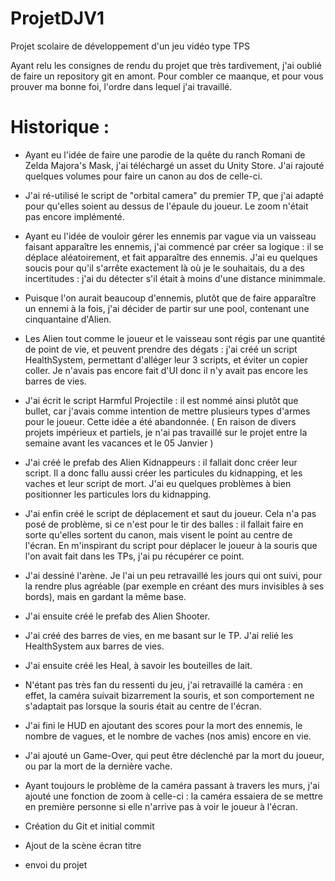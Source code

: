 # ProjetDJV1
Projet scolaire de développement d'un jeu vidéo type TPS

Ayant relu les consignes de rendu du projet que très tardivement, j'ai oublié de faire un repository git en amont.
Pour combler ce maanque, et pour vous prouver ma bonne foi, l'ordre dans lequel j'ai travaillé.

# Historique :
- Ayant eu l'idée de faire une parodie de la quête du ranch Romani de Zelda Majora's Mask, j'ai téléchargé un asset du Unity Store. J'ai rajouté quelques volumes pour faire un canon au dos de celle-ci.
- J'ai ré-utilisé le script de "orbital camera" du premier TP, que j'ai adapté pour qu'elles soient au dessus de l'épaule du joueur. Le zoom n'était pas encore implémenté.
- Ayant eu l'idée de vouloir gérer les ennemis par vague via un vaisseau faisant apparaître les ennemis, j'ai commencé par créer sa logique : il se déplace aléatoirement, et fait apparaître des ennemis. J'ai eu quelques soucis pour qu'il s'arrête exactement là où je le souhaitais, du a des incertitudes : j'ai du détecter s'il était à moins d'une distance minimmale. 
- Puisque l'on aurait beaucoup d'ennemis, plutôt que de faire apparaître un ennemi à la fois, j'ai décider de partir sur une pool, contenant une cinquantaine d'Alien.
- Les Alien tout comme le joueur et le vaisseau sont régis par une quantité de point de vie, et peuvent prendre des dégats : j'ai créé un script HealthSystem, permettant d'alléger leur 3 scripts, et éviter un copier coller. Je n'avais pas encore fait d'UI donc il n'y avait pas encore les barres de vies.
- J'ai écrit le script Harmful Projectile : il est nommé ainsi plutôt que bullet, car j'avais comme intention de mettre plusieurs types d'armes pour le joueur. Cette idée a été abandonnée.
( En raison de divers projets impérieux et partiels, je n'ai pas travaillé sur le projet entre la semaine avant les vacances et le 05 Janvier )
- J'ai créé le prefab des Alien Kidnappeurs : il fallait donc créer leur script. Il a donc fallu aussi créer les particules du kidnapping, et les vaches et leur script de mort. J'ai eu quelques problèmes à bien positionner les particules lors du kidnapping. 
- J'ai enfin créé le script de déplacement et saut du joueur. Cela n'a pas posé de problème, si ce n'est pour le tir des balles : il fallait faire en sorte qu'elles sortent du canon, mais visent le point au centre de l'écran. En m'inspirant du script pour déplacer le joueur à la souris que l'on avait fait dans les TPs, j'ai pu récupérer ce point.
- J'ai dessiné l'arène. Je l'ai un peu retravaillé les jours qui ont suivi, pour la rendre plus agréable (par exemple en créant des murs invisibles à ses bords), mais en gardant la même base.
- J'ai ensuite créé le prefab des Alien Shooter.
- J'ai créé des barres de vies, en me basant sur le TP. J'ai relié les HealthSystem aux barres de vies.
- J'ai ensuite créé les Heal, à savoir les bouteilles de lait.
- N'étant pas très fan du ressenti du jeu, j'ai retravaillé la caméra : en effet, la caméra suivait bizarrement la souris, et son comportement ne s'adaptait pas lorsque la souris était au centre de l'écran.
- J'ai fini le HUD en ajoutant des scores pour la mort des ennemis, le nombre de vagues, et le nombre de vaches (nos amis) encore en vie.
- J'ai ajouté un Game-Over, qui peut être déclenché par la mort du joueur, ou par la mort de la dernière vache.
- Ayant toujours le problème de la caméra passant à travers les murs, j'ai ajouté une fonction de zoom à celle-ci : la caméra essaiera de se mettre en première personne si elle n'arrive pas à voir le joueur à l'écran.

- Création du Git et initial commit

- Ajout de la scène écran titre
- envoi du projet
